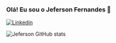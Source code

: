 
### Olá! Eu sou o Jeferson Fernandes 👋
[![Linkedin](https://img.shields.io/badge/LinkedIn-0077B5?style=for-the-badge&logo=linkedin&logoColor=white)](https://www.linkedin.com/in/jeferson-fernandes-14428814a/)

![Jeferson GitHub stats](https://github-readme-stats.vercel.app/api?username=anuraghazra&show_icons=true&theme=radical)
